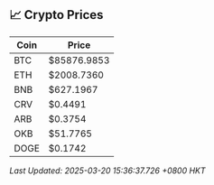 ## 📈 Crypto Prices

| Coin | Price |
| ---- | ----- |
| BTC | $85876.9853 |
| ETH | $2008.7360 |
| BNB | $627.1967 |
| CRV | $0.4491 |
| ARB | $0.3754 |
| OKB | $51.7765 |
| DOGE | $0.1742 |

_Last Updated: 2025-03-20 15:36:37.726 +0800 HKT_